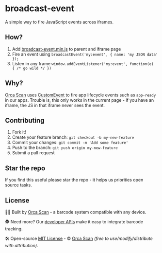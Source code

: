 # broadcast-event

A simple way to fire JavaScript events across iframes.

## How?

1. Add [broadcast-event.min.js](dist/broadcast-event.min.js) to parent and iframe page
2. Fire an event using `broadcastEvent('my:event', { name: 'my JSON data' });`
3. Listen in any frame `window.addEventListener('my:event', function(e) { /* go wild */ })`

## Why?

[Orca Scan](https://orcascan.com) uses [CustomEvent](https://developer.mozilla.org/en-US/docs/Web/API/CustomEvent/CustomEvent) to fire app lifecycle events such as `app-ready` in our apps. Trouble is, this only works in the current page - if you have an iframe, the JS in that iframe never sees the event.

## Contributing

1. Fork it!
2. Create your feature branch: `git checkout -b my-new-feature`
3. Commit your changes: `git commit -m 'Add some feature'`
4. Push to the branch: `git push origin my-new-feature`
5. Submit a pull request

## Star the repo

If you find this useful please star the repo - it helps us priorities open source tasks.

## License

👨‍💻 Built by [Orca Scan](https://orcascan.com) - a barcode system compatible with any device.

🕵️ Need more? Our [developer APIs](https://orcascan.com/guides?tag=for-developers) make it easy to integrate barcode tracking.

🛠️ Open-source [MIT License](LICENSE) - © [Orca Scan](https://orcascan.com) _(free to use/modify/distribute with attribution)_.
